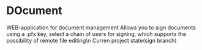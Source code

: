 # DOcument
WEB-application for document management 
Allows you to sign documents using a .pfx key, select a chain of users for signing, which supports the possibility of remote file editing​\n
Curren project state(sign branch)
